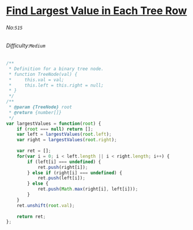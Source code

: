 # [Find Largest Value in Each Tree Row](https://leetcode.com/problems/find-largest-value-in-each-tree-row/#/description)
###### No:`515`
###### Difficulty:`Medium`



```js
/**
 * Definition for a binary tree node.
 * function TreeNode(val) {
 *     this.val = val;
 *     this.left = this.right = null;
 * }
 */
/**
 * @param {TreeNode} root
 * @return {number[]}
 */
var largestValues = function(root) {
    if (root === null) return [];
    var left = largestValues(root.left);
    var right = largestValues(root.right);
    
    var ret = [];
    for(var i = 0; i < left.length || i < right.length; i++) {
        if (left[i] === undefined) {
            ret.push(right[i]);
        } else if (right[i] === undefined) {
            ret.push(left[i]);
        } else {
            ret.push(Math.max(right[i], left[i]));          
        }
    }
    ret.unshift(root.val);
    
    return ret;
};
```
